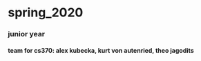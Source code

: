 # spring_2020

### junior year 

#### team for cs370: alex kubecka, kurt von autenried, theo jagodits

